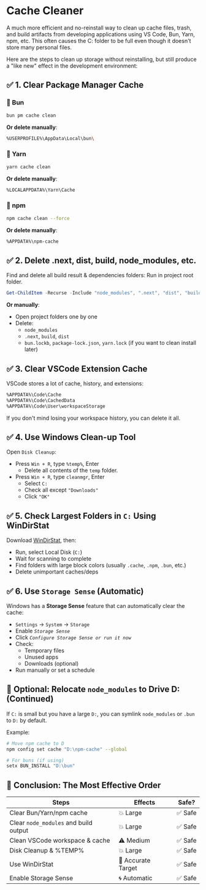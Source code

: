 # Cache Cleaner

A much more efficient and no-reinstall way to clean up cache files, trash, and build artifacts from developing applications using VS Code, Bun, Yarn, npm, etc. This often causes the C: folder to be full even though it doesn't store many personal files.

Here are the steps to clean up storage without reinstalling, but still produce a "like new" effect in the development environment:

## ✅ 1. Clear Package Manager Cache

### 🧹 Bun

```bash
bun pm cache clean
```

**Or delete manually**:

```bash
%USERPROFILE%\AppData\Local\bun\
```

### 🧹 Yarn

```bash
yarn cache clean
```

**Or delete manually**:

```bash
%LOCALAPPDATA%\Yarn\Cache
```

### 🧹 npm

```bash
npm cache clean --force
```

**Or delete manually**:

```bash
%APPDATA%\npm-cache
```

## ✅ 2. Delete .next, dist, build, node_modules, etc.

Find and delete all build result & dependencies folders:
Run in project root folder.

```powershell
Get-ChildItem -Recurse -Include "node_modules", ".next", "dist", "build" | Remove-Item -Recurse -Force
```

**Or manually**:

- Open project folders one by one
- Delete:
  - `node_modules`
  - `.next`, `build`, `dist`
  - `bun.lockb`, `package-lock.json`, `yarn.lock` (if you want to clean install later)

## ✅ 3. Clear VSCode Extension Cache

VSCode stores a lot of cache, history, and extensions:

```bash
%APPDATA%\Code\Cache
%APPDATA%\Code\CachedData
%APPDATA%\Code\User\workspaceStorage
```

If you don't mind losing your workspace history, you can delete it all.

## ✅ 4. Use Windows Clean-up Tool

Open `Disk Cleanup`:

- Press `Win + R`, type `%temp%`, Enter
  - Delete all contents of the `temp` folder.
- Press `Win + R`, type `cleanmgr`, Enter
  - Select `C:`
  - Check all except `"Downloads"`
  - Click `"OK"`

## ✅ 5. Check Largest Folders in `C:` Using WinDirStat

Download [WinDirStat](https://windirstat.net/), then:

- Run, select Local Disk (`C:`)
- Wait for scanning to complete
- Find folders with large block colors (usually `.cache`, `.npm`, `.bun`, etc.)
- Delete unimportant caches/deps

## ✅ 6. Use `Storage Sense` (Automatic)

Windows has a **Storage Sense** feature that can automatically clear the cache:

- `Settings` → `System` → `Storage`
- Enable _`Storage Sense`_
- Click _`Configure Storage Sense or run it now`_
- Check:
  - Temporary files
  - Unused apps
  - Downloads (optional)
- Run manually or set a schedule

## 🚀 Optional: Relocate `node_modules` to Drive D: (Continued)

If `C:` is small but you have a large `D:`, you can symlink `node_modules` or `.bun` to `D:` by default.

Example:

```bash
# Move npm cache to D
npm config set cache "D:\npm-cache" --global

# For buns (if using)
setx BUN_INSTALL "D:\bun"
```

## 🎯 Conclusion: The Most Effective Order

| Steps                                 | Effects            | Safe?   |
| ------------------------------------- | ------------------ | ------- |
| Clear Bun/Yarn/npm cache              | 💥 Large           | ✅ Safe |
| Clear `node_modules` and build output | 💥 Large           | ✅ Safe |
| Clean VSCode workspace & cache        | ⚠️ Medium          | ✅ Safe |
| Disk Cleanup & %TEMP%                 | 💥 Large           | ✅ Safe |
| Use WinDirStat                        | 🎯 Accurate Target | ✅ Safe |
| Enable Storage Sense                  | 🌀 Automatic       | ✅ Safe |
